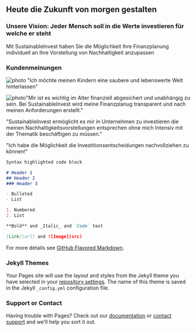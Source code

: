 ## Heute die Zukunft von morgen gestalten

### Unsere Vision: Jeder Mensch soll in die Werte investieren für welche er steht

Mit SustainableInvest haben Sie die Möglichkeit Ihre Finanzplanung individuell an Ihre Vorstellung von Nachhaltigkeit anzupassen


### Kundenmeinungen
![photo][photo1] "Ich möchte meinen Kindern eine saubere und lebenswerte Welt hinterlassen"

[photo1]:https://images.pexels.com/photos/2253879/pexels-photo-2253879.jpeg?cs=srgb&dl=pexels-emma-bauso-2253879.jpg&fm=jpg
 
 ![photo][photo2]"Mir ist es wichtig im Alter finanziell abgesichert und unabhängig zu sein. Bei SustainableInvest wird meine Finanzplanug transparent und nach meinen Anforderungen erstellt."
 
 [photo2]:https://images.pexels.com/photos/4936456/pexels-photo-4936456.jpeg?cs=srgb&dl=pexels-cottonbro-4936456.jpg&fm=jpg
 
 "SustainableInvest ermöglicht es mir in Unternehmen zu investieren die meinen Nachhaltigkeitsvorstellungen entsprechen ohne mich 
Intensiv mit der Thematik beschäftigen zu müssen."

"Ich habe die Möglichkeit die Investitionsentscheidungen nachvollziehen zu können!"



```markdown
Syntax highlighted code block

# Header 1
## Header 2
### Header 3

- Bulleted
- List

1. Numbered
2. List

**Bold** and _Italic_ and `Code` text

[Link](url) and ![Image](src)
```

For more details see [GitHub Flavored Markdown](https://guides.github.com/features/mastering-markdown/).

### Jekyll Themes

Your Pages site will use the layout and styles from the Jekyll theme you have selected in your [repository settings](https://github.com/dhbw-de/SustainableInvest/settings/pages). The name of this theme is saved in the Jekyll `_config.yml` configuration file.

### Support or Contact

Having trouble with Pages? Check out our [documentation](https://docs.github.com/categories/github-pages-basics/) or [contact support](https://support.github.com/contact) and we’ll help you sort it out.
